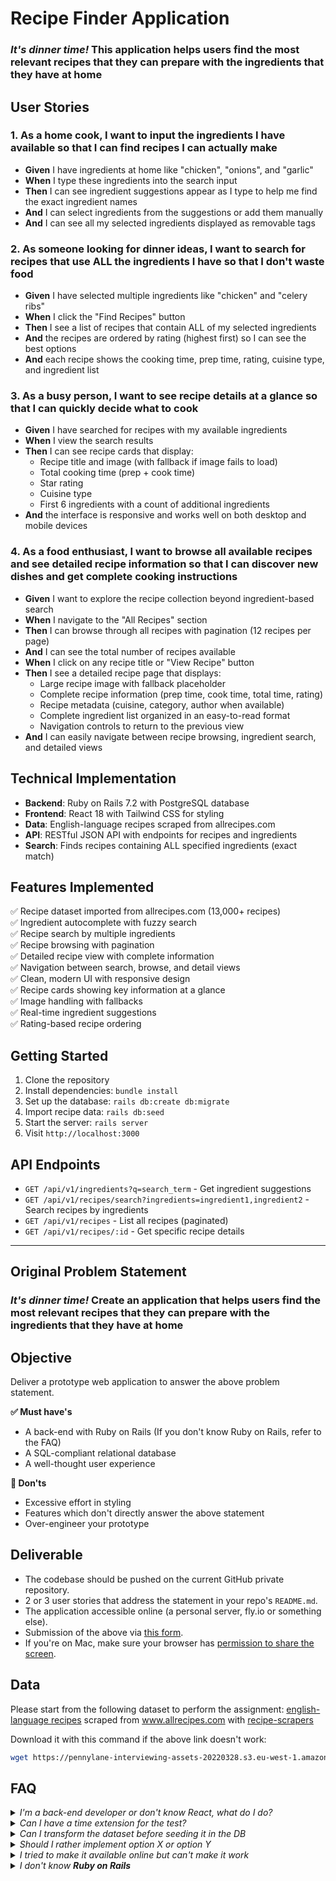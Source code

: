 # Recipe Finder Application

### _It's dinner time!_ This application helps users find the most relevant recipes that they can prepare with the ingredients that they have at home

## User Stories

### 1. **As a home cook, I want to input the ingredients I have available so that I can find recipes I can actually make**
- **Given** I have ingredients at home like "chicken", "onions", and "garlic"
- **When** I type these ingredients into the search input
- **Then** I can see ingredient suggestions appear as I type to help me find the exact ingredient names
- **And** I can select ingredients from the suggestions or add them manually
- **And** I can see all my selected ingredients displayed as removable tags

### 2. **As someone looking for dinner ideas, I want to search for recipes that use ALL the ingredients I have so that I don't waste food**
- **Given** I have selected multiple ingredients like "chicken" and "celery ribs"
- **When** I click the "Find Recipes" button
- **Then** I see a list of recipes that contain ALL of my selected ingredients
- **And** the recipes are ordered by rating (highest first) so I can see the best options
- **And** each recipe shows the cooking time, prep time, rating, cuisine type, and ingredient list

### 3. **As a busy person, I want to see recipe details at a glance so that I can quickly decide what to cook**
- **Given** I have searched for recipes with my available ingredients
- **When** I view the search results
- **Then** I can see recipe cards that display:
  - Recipe title and image (with fallback if image fails to load)
  - Total cooking time (prep + cook time)
  - Star rating
  - Cuisine type
  - First 6 ingredients with a count of additional ingredients
- **And** the interface is responsive and works well on both desktop and mobile devices

### 4. **As a food enthusiast, I want to browse all available recipes and see detailed recipe information so that I can discover new dishes and get complete cooking instructions**
- **Given** I want to explore the recipe collection beyond ingredient-based search
- **When** I navigate to the "All Recipes" section
- **Then** I can browse through all recipes with pagination (12 recipes per page)
- **And** I can see the total number of recipes available
- **When** I click on any recipe title or "View Recipe" button
- **Then** I see a detailed recipe page that displays:
  - Large recipe image with fallback placeholder
  - Complete recipe information (prep time, cook time, total time, rating)
  - Recipe metadata (cuisine, category, author when available)
  - Complete ingredient list organized in an easy-to-read format
  - Navigation controls to return to the previous view
- **And** I can easily navigate between recipe browsing, ingredient search, and detailed views

## Technical Implementation

- **Backend**: Ruby on Rails 7.2 with PostgreSQL database
- **Frontend**: React 18 with Tailwind CSS for styling
- **Data**: English-language recipes scraped from allrecipes.com
- **API**: RESTful JSON API with endpoints for recipes and ingredients
- **Search**: Finds recipes containing ALL specified ingredients (exact match)

## Features Implemented

✅ Recipe dataset imported from allrecipes.com (13,000+ recipes)  
✅ Ingredient autocomplete with fuzzy search  
✅ Recipe search by multiple ingredients  
✅ Recipe browsing with pagination  
✅ Detailed recipe view with complete information  
✅ Navigation between search, browse, and detail views  
✅ Clean, modern UI with responsive design  
✅ Recipe cards showing key information at a glance  
✅ Image handling with fallbacks  
✅ Real-time ingredient suggestions  
✅ Rating-based recipe ordering  

## Getting Started

1. Clone the repository
2. Install dependencies: `bundle install`
3. Set up the database: `rails db:create db:migrate`
4. Import recipe data: `rails db:seed`
5. Start the server: `rails server`
6. Visit `http://localhost:3000`

## API Endpoints

- `GET /api/v1/ingredients?q=search_term` - Get ingredient suggestions
- `GET /api/v1/recipes/search?ingredients=ingredient1,ingredient2` - Search recipes by ingredients
- `GET /api/v1/recipes` - List all recipes (paginated)
- `GET /api/v1/recipes/:id` - Get specific recipe details

---

## Original Problem Statement

### _It's dinner time!_ Create an application that helps users find the most relevant recipes that they can prepare with the ingredients that they have at home

## Objective

Deliver a prototype web application to answer the above problem statement.

__✅ Must have's__

- A back-end with Ruby on Rails (If you don't know Ruby on Rails, refer to the FAQ)
- A SQL-compliant relational database
- A well-thought user experience

__🚫 Don'ts__

- Excessive effort in styling
- Features which don't directly answer the above statement
- Over-engineer your prototype

## Deliverable

- The codebase should be pushed on the current GitHub private repository.
- 2 or 3 user stories that address the statement in your repo's `README.md`.
- The application accessible online (a personal server, fly.io or something else).
- Submission of the above via [this form](https://forms.gle/siH7Rezuq2V1mUJGA).
- If you're on Mac, make sure your browser has [permission to share the screen](https://support.apple.com/en-al/guide/mac-help/mchld6aa7d23/mac).


## Data

Please start from the following dataset to perform the assignment:
[english-language recipes](https://pennylane-interviewing-assets-20220328.s3.eu-west-1.amazonaws.com/recipes-en.json.gz) scraped from www.allrecipes.com with [recipe-scrapers](https://github.com/hhursev/recipe-scrapers)

Download it with this command if the above link doesn't work:
```sh textWrap
wget https://pennylane-interviewing-assets-20220328.s3.eu-west-1.amazonaws.com/recipes-en.json.gz && gzip -dc recipes-en.json.gz > recipes-en.json
```

## FAQ

<details>
<summary><i>I'm a back-end developer or don't know React, what do I do?</i></summary>

Just make the simplest UI, style isn't important and server rendered HTML pages will do!
</details>

<details>
<summary><i>Can I have a time extension for the test?</i></summary>

No worries, we know that unforeseen events happen, simply reach out to the recruiter you've been
talking with to discuss this.
</details>

<details>
<summary><i>Can I transform the dataset before seeding it in the DB</i></summary>

Absolutely, feel free to post-process the dataset as needed to fit your needs.
</details>

<details>
<summary><i>Should I rather implement option X or option Y</i></summary>

That decision is up to you and part of the challenge. Please document your choice
to be able to explain your reflexion and choice to your interviewer for the
challenge debrief.
</details>

<details>
<summary><i>I tried to make it available online but can't make it work</i></summary>

Don't overinvest time (or money) on this if you really can't figure it out and we'll
assess over your local version. Please make sure everything is working smoothly
locally before your debrief interview.
</details>

<details>
<summary><i>I don't know <b>Ruby on Rails</b></i></summary>

That probably means you're applying for a managerial position, so it's fine to
pick another language of your choice to perform this task.
</details>

